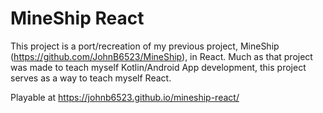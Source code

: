 # MineShip React

This project is a port/recreation of my previous project, MineShip (https://github.com/JohnB6523/MineShip), in React. Much as that project was made to teach myself Kotlin/Android App development, this project serves as a way to teach myself React.

Playable at https://johnb6523.github.io/mineship-react/
